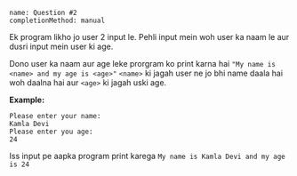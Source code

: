 ```ngMeta
name: Question #2
completionMethod: manual
```

Ek program likho jo user 2 input le. Pehli input mein woh user ka naam le aur dusri input mein user ki age.

Dono user ka naam aur age leke prorgram ko print karna hai `"My name is <name> and my age is <age>"` `<name>` ki jagah user ne jo bhi name daala hai woh daalna hai aur `<age>` ki jagah uski age.

**Example:**
```
Please enter your name:
Kamla Devi
Please enter you age:
24
```

Iss input pe aapka program print karega `My name is Kamla Devi and my age is 24`
